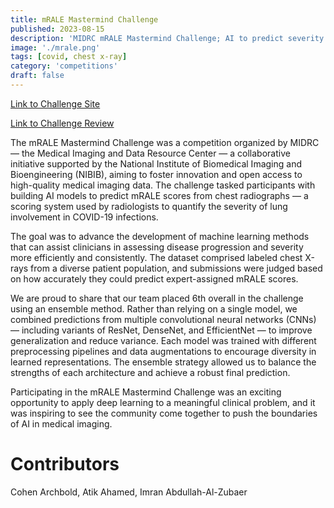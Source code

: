 ```yaml
---
title: mRALE Mastermind Challenge
published: 2023-08-15
description: 'MIDRC mRALE Mastermind Challenge; AI to predict severity on chest radiographs'
image: './mrale.png'
tags: [covid, chest x-ray]
category: 'competitions'
draft: false 
---
```


[Link to Challenge Site](https://www.midrc.org/mrale-mastermind-2023)

[Link to Challenge Review](https://www.youtube.com/watch?v=uuR4q38Qhdo)

The mRALE Mastermind Challenge was a competition organized by MIDRC — the Medical Imaging and Data Resource Center — a collaborative initiative supported by the National Institute of Biomedical Imaging and Bioengineering (NIBIB), aiming to foster innovation and open access to high-quality medical imaging data. The challenge tasked participants with building AI models to predict mRALE scores from chest radiographs — a scoring system used by radiologists to quantify the severity of lung involvement in COVID-19 infections.

The goal was to advance the development of machine learning methods that can assist clinicians in assessing disease progression and severity more efficiently and consistently. The dataset comprised labeled chest X-rays from a diverse patient population, and submissions were judged based on how accurately they could predict expert-assigned mRALE scores.

We are proud to share that our team placed 6th overall in the challenge using an ensemble method. Rather than relying on a single model, we combined predictions from multiple convolutional neural networks (CNNs) — including variants of ResNet, DenseNet, and EfficientNet — to improve generalization and reduce variance. Each model was trained with different preprocessing pipelines and data augmentations to encourage diversity in learned representations. The ensemble strategy allowed us to balance the strengths of each architecture and achieve a robust final prediction.

Participating in the mRALE Mastermind Challenge was an exciting opportunity to apply deep learning to a meaningful clinical problem, and it was inspiring to see the community come together to push the boundaries of AI in medical imaging.

# Contributors
Cohen Archbold, Atik Ahamed, Imran Abdullah-Al-Zubaer